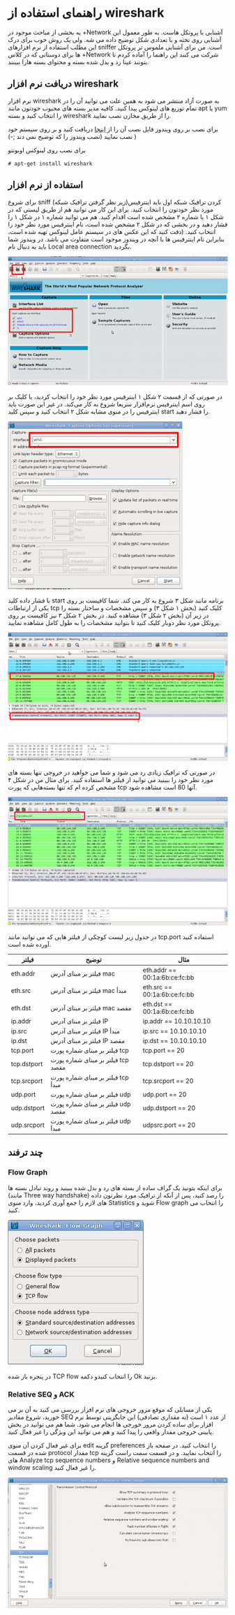 # راهنمای استفاده از wireshark
یه بخشی از مباحث موجود در +Network آشنایی با پروتکل هاست. به طور معمول این آشنایی روی تخته و با تعدادی شکل توضیح داده می شه. ولی یک روش خوب برای درک این مطلب استفاده از نرم افزارهای sniffer است. من برای آشنایی ملموس تر پروتکل ها برای دوستانی که در کلاس +Network شرکت می کنند این راهنما را آماده کردم تا بتونند عینا رد و بدل شده بسته و محتوای بسته هارا ببینند.

## دریافت نرم افزار wireshark
نرم افزار wireshark به صورت آزاد منتشر می شود به همین علت می توانید آن را در تمام توزیع های لینوکس پیدا کنید. کافیه مدیر بسته های محبوب خودتون مانند apt یا yum را انتخاب کنید و بسته wireshark را از طریق مخازن نصب نمایید.

برای نصب بر روی ویندوز فایل نصب آن را از [اینجا](http://www.wireshark.org/download/win32/wireshark-win32-1.6.4.exe) دریافت کنید و بر روی سیستم خود نصب نمایید (نصب ویندوز را که توضیح نمی دند ;-) )

برای نصب روی لینوکس اوبونتو 
```
# apt-get install wireshark
```

## استفاده از نرم افزار
برای شروع sniff (زیر نظر گرفتن ترافیک شبکه)کردن ترافیک شبکه اول باید اینترفیس مورد نظر خودتون را انتخاب کنید. برای این کار می توانید هم از طریق لیستی که در شکل ۱ با شماره ۲ مشخص شده است اقدام کنید. هم می توانید شماره ۱ در شکل ۱ را فشار دهید و در بخشی که در شکل ۲ مشخص شده است، نام اینترفیس مورد نظر خود را انتخاب کنید. (دقت کنید که این عکس های در سیستم عامل لینوکس تهیه شده است، بنابراین نام اینترفیس ها با آنچه در ویندوز موجود است متفاوت می باشد. در ویندوز شما باید به دنبال نام Local area connection بگردید.

![شکل-۱](img/wireshark-01.png)

در صورتی که از قسمت ۲ شکل ۱ اینترفیس مورد نظر خود را انتخاب کردید، با کلیک بر روی اسم اینترفیس نرم‌افزار سریعا شروع به کار می‌کند. در غیر این صورت باید اینترفیس را در منوی مشابه شکل ۲ انتخاب کنید و سپس کلید start را فشار دهید.

![شکل-۲](img/wireshark-02.png)

با فشار داده کلید start برنامه مانند شکل ۳ شروع به کار می کند. شما کافیست بر روی یکی از ارتباطات tcp کلیک کنید (بخش ۱ شکل ۳) و سپس مشخصات و ساختار بسته را در زیر آن (بخش ۲ شکل ۳) مشاهده کنید. در بخش ۲ شکل ۳ نیز کافیست بر روی پروتکل مورد نظر دوبار کلیک کنید تا بتوانید مشخصات را به طول کامل مشاهده نمایید.

![شکل-۳](img/wireshark-03.png)

در صورتی که ترافیک زیادی رد می شود و شما می خواهید در خروجی تنها بسته های مورد نظر خود را ببینید می توانید از فیلتر ها استفاده کنید. برای مثال من در شکل ۴ مشخص کرده ام که تنها بسته‌هایی که پورت tcp آنها 80 است مشاهده شود. 

![شکل-۴](img/wireshark-04.png)

در جدول زیر لیست کوچکی از فیلتر هایی که می توانید مانند tcp.port استفاده کنید آورده شده است.

| فیلتر     | توضیح       | مثال          |
|-------|--------|-------|
| eth.addr    | فیلتر بر مبنای آدرس mac     | eth.addr == 00:1a:6b:ce:fc:bb        |
| eth.src    | فیلتر بر مبنای آدرس mac مبدأ    | eth.src == 00:1a:6b:ce:fc:bb        |
| eth.dst    | فیلتر بر مبنای آدرس mac مقصد    | eth.dst == 00:1a:6b:ce:fc:bb        |
| ip.addr    | فیلتر بر مبنای آدرس IP    | ip.addr == 10.10.10.10       |
| ip.src    | فیلتر بر مبنای آدرس IP مبدأ   | ip.src == 10.10.10.10        |
| ip.dst    | فیلتر بر مبنای آدرس IP مقصد   | ip.dst == 10.10.10.10        |
| tcp.port    | فیلتر بر مبنای شماره پورت tcp   | tcp.port == 20        |
| tcp.dstport | فیلتر بر مبنای شماره پورت tcp مقصد    | tcp.dstport == 20        |
| tcp.srcport | فیلتر بر مبنای شماره پورت tcp مبدأ    | tcp.srcport == 20        |
| udp.port    | فیلتر بر مبنای شماره پورت udp    | udp.port == 20        |
| udp.dstport | فیلتر بر مبنای شماره پورت udp مقصد    | udp.dstport == 20       |
| udp.srcport    | فیلتر بر مبنای شماره پورت udp مبدأ    | udpsrc.port == 20        |


## چند ترفند
### Flow Graph
برای اینکه بتونید یک گراف ساده از بسته های رد و بدل شده ببینید و روند تبادل بسته ها (مانند Three way handshake) را رصد کنید، پس از آنکه از ترافیک مورد نظرتون داده های لازم را جمع آوری کردید، وارد منوی Statistics شوید و Flow graph را انتخاب می کنید. 

![شکل-۵](img/wireshark-05.png)

در پنجره باز شده TCP flow را انتخاب کنیدو دکمه Ok بزنید.

### Relative SEQ و ACK
یکی از مسايلی که موقع مرور خروجی های نرم افزار بررسی می کنید به آن بر می خورید، شروع مقادیر SEQ از عدد ۱ است (نه مقداری تصادفی) این جایگزینی توسط نرم افزار برای ساده کردن مرور خورجی ها انجام می شود. شما هم می توانید در بخش پایینی خروجی مقدار واقعی را پیدا کنید و هم می توانید این ویژگی را غیر فعال کنید.

برای غیر فعال کردن آن منوی edit گزینه preferences را انتخاب کنید. در صفحه باز شده در قسمت protocol مقدار tcp را انتخاب نمایید. و در قسمت سمت راست گزینه های Analyze tcp sequence numbers و  Relative sequence numbers and window scaling را غیر فعال کنید.

![شکل-۶](img/wireshark-06.png)

